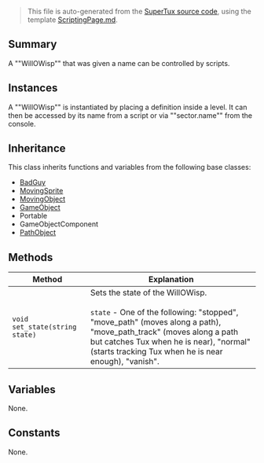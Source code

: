 > This file is auto-generated from the [SuperTux source code](https://github.com/SuperTux/supertux/tree/master/src), using the template [ScriptingPage.md](https://github.com/SuperTux/wiki/tree/master/templates/ScriptingPage.md).

Summary
-------

A ""WillOWisp"" that was given a name can be controlled by scripts.

Instances
--------

A ""WillOWisp"" is instantiated by placing a definition inside a level. It can then be accessed by its name from a script or via ""sector.name"" from the console. 

Inheritance
--------

This class inherits functions and variables from the following base classes:
* [BadGuy](https://github.com/SuperTux/supertux/wiki/ScriptingBadGuy)
* [MovingSprite](https://github.com/SuperTux/supertux/wiki/ScriptingMovingSprite)
* [MovingObject](https://github.com/SuperTux/supertux/wiki/ScriptingMovingObject)
* [GameObject](https://github.com/SuperTux/supertux/wiki/ScriptingGameObject)
* Portable
* GameObjectComponent
* [PathObject](https://github.com/SuperTux/supertux/wiki/ScriptingPathObject)


Methods
-------

Method | Explanation
-------|-------
`void set_state(string state)` | Sets the state of the WillOWisp.<br /><br /> `state` - One of the following: "stopped", "move_path" (moves along a path), "move_path_track" (moves along a path but catches Tux when he is near), "normal" (starts tracking Tux when he is near enough), "vanish". 


Variables
---------

None.

Constants
---------

None.
